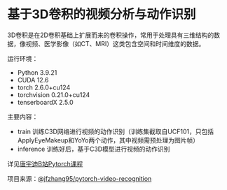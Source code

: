 # 基于3D卷积的视频分析与动作识别
3D卷积是在2D卷积基础上扩展而来的卷积操作，常用于处理具有三维结构的数据，像视频、医学影像（如CT、MRI）这类包含空间和时间维度的数据。

运行环境：
- Python 3.9.21
- CUDA 12.6
- torch 2.6.0+cu124
- torchvision 0.21.0+cu124
- tenserboardX 2.5.0

主要内容：
- train 训练C3D网络进行视频的动作识别（训练集截取自UCF101，只包括ApplyEyeMakeup和YoYo两个动作，其中视频需预处理为图片帧）
- inference 训练好后，基于C3D模型进行视频的动作识别

详见[唐宇迪B站Pytorch课程](https://www.bilibili.com/video/BV1rg411d7KT?spm_id_from=333.788.videopod.episodes&vd_source=aaa85a47471179fcdb4e51e332c391e1&p=89)

项目来源：[@jfzhang95/pytorch-video-recognition](https://github.com/jfzhang95/pytorch-video-recognition/tree/master)